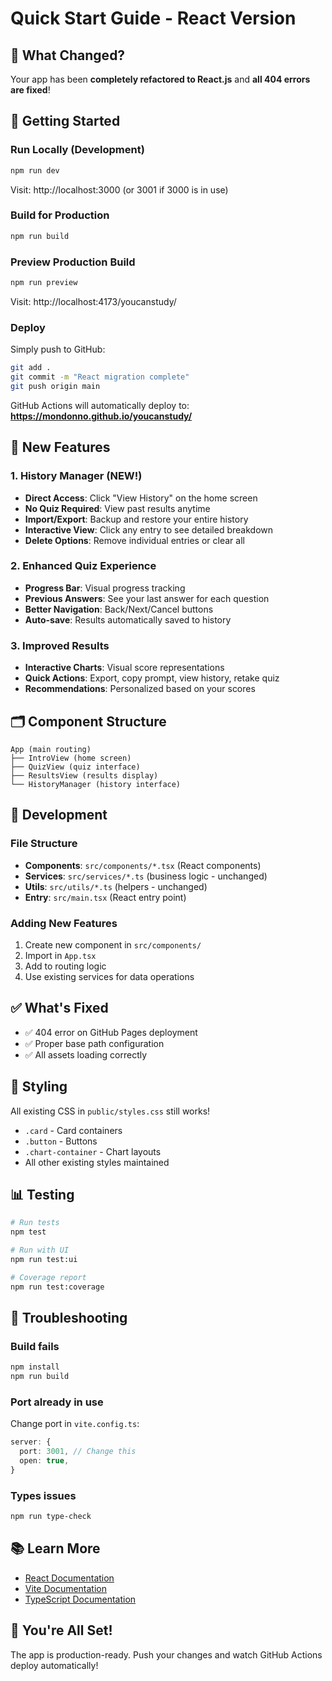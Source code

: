 # Quick Start Guide - React Version

## 🎯 What Changed?

Your app has been **completely refactored to React.js** and **all 404 errors are fixed**!

## 🚀 Getting Started

### Run Locally (Development)
```bash
npm run dev
```
Visit: http://localhost:3000 (or 3001 if 3000 is in use)

### Build for Production
```bash
npm run build
```

### Preview Production Build
```bash
npm run preview
```
Visit: http://localhost:4173/youcanstudy/

### Deploy
Simply push to GitHub:
```bash
git add .
git commit -m "React migration complete"
git push origin main
```
GitHub Actions will automatically deploy to: **https://mondonno.github.io/youcanstudy/**

## 📱 New Features

### 1. History Manager (NEW!)
- **Direct Access**: Click "View History" on the home screen
- **No Quiz Required**: View past results anytime
- **Import/Export**: Backup and restore your entire history
- **Interactive View**: Click any entry to see detailed breakdown
- **Delete Options**: Remove individual entries or clear all

### 2. Enhanced Quiz Experience
- **Progress Bar**: Visual progress tracking
- **Previous Answers**: See your last answer for each question
- **Better Navigation**: Back/Next/Cancel buttons
- **Auto-save**: Results automatically saved to history

### 3. Improved Results
- **Interactive Charts**: Visual score representations
- **Quick Actions**: Export, copy prompt, view history, retake quiz
- **Recommendations**: Personalized based on your scores

## 🗂️ Component Structure

```
App (main routing)
├── IntroView (home screen)
├── QuizView (quiz interface)
├── ResultsView (results display)
└── HistoryManager (history interface)
```

## 🔧 Development

### File Structure
- **Components**: `src/components/*.tsx` (React components)
- **Services**: `src/services/*.ts` (business logic - unchanged)
- **Utils**: `src/utils/*.ts` (helpers - unchanged)
- **Entry**: `src/main.tsx` (React entry point)

### Adding New Features
1. Create new component in `src/components/`
2. Import in `App.tsx`
3. Add to routing logic
4. Use existing services for data operations

## ✅ What's Fixed

- ✅ 404 error on GitHub Pages deployment
- ✅ Proper base path configuration
- ✅ All assets loading correctly

## 🎨 Styling

All existing CSS in `public/styles.css` still works!
- `.card` - Card containers
- `.button` - Buttons
- `.chart-container` - Chart layouts
- All other existing styles maintained

## 📊 Testing

```bash
# Run tests
npm test

# Run with UI
npm run test:ui

# Coverage report
npm run test:coverage
```

## 🐛 Troubleshooting

### Build fails
```bash
npm install
npm run build
```

### Port already in use
Change port in `vite.config.ts`:
```typescript
server: {
  port: 3001, // Change this
  open: true,
}
```

### Types issues
```bash
npm run type-check
```

## 📚 Learn More

- [React Documentation](https://react.dev)
- [Vite Documentation](https://vitejs.dev)
- [TypeScript Documentation](https://www.typescriptlang.org)

## 🎉 You're All Set!

The app is production-ready. Push your changes and watch GitHub Actions deploy automatically!
